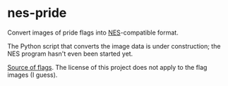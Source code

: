 # nes-pride
Convert images of pride flags into [NES](https://en.wikipedia.org/wiki/Nintendo_Entertainment_System)-compatible format.

The Python script that converts the image data is under construction; the NES program hasn't even been started yet.

[Source of flags](https://en.wikipedia.org/wiki/Pride_flag#Gallery). The license of this project does not apply to the flag images (I guess).
